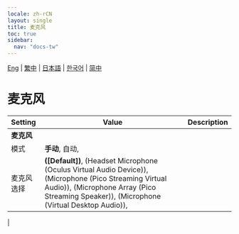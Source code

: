 ```yaml
---
locale: zh-rCN
layout: single
title: 麦克风
toc: true
sidebar:
  nav: "docs-tw"
---
```

[Eng](/dancexr/menu/2025.4/chat/microphone) | [繁中](/tw/dancexr/menu/2025.4/chat/microphone) | [日本語](/jp/dancexr/menu/2025.4/chat/microphone) | [한국어](/kr/dancexr/menu/2025.4/chat/microphone) | [简中](/zh/dancexr/menu/2025.4/chat/microphone)

# 麦克风



| Setting | Value | Description |
| :--- | --- | :--- |
|**麦克风** | | 
| 模式 | **手动**, 自动,  |  |
| 麦克风选择 | **([Default])**, (Headset Microphone (Oculus Virtual Audio Device)), (Microphone (Pico Streaming Virtual Audio)), (Microphone Array (Pico Streaming Speaker)), (Microphone (Virtual Desktop Audio)),  |  |
|
